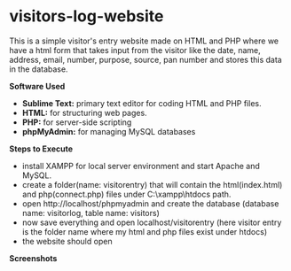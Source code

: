 # visitors-log-website
This is a simple visitor's entry website made on HTML and PHP where we have a html form that takes input from the visitor like the date, name, address, email, number, purpose, source, pan number and stores this data in the database. 

**Software Used**
- **Sublime Text:** primary text editor for coding HTML and PHP files.
- **HTML:** for structuring web pages.
- **PHP:** for server-side scripting
- **phpMyAdmin:** for managing MySQL databases

**Steps to Execute**
- install XAMPP for local server environment and start Apache and MySQL.
- create a folder(name: visitorentry) that will contain the html(index.html) and php(connect.php) files under C:\xampp\htdocs path.
- open http://localhost/phpmyadmin and create the database (database name: visitorlog, table name: visitors)
- now save everything and open localhost/visitorentry (here visitor entry is the folder name where my html and php files exist under htdocs)
- the website should open

**Screenshots**
